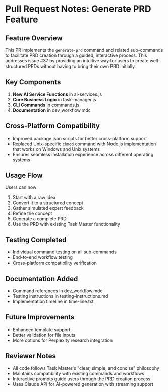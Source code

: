 # Pull Request Notes: Generate PRD Feature

## Feature Overview
This PR implements the `generate-prd` command and related sub-commands to facilitate PRD creation through a guided, interactive process. This addresses issue #37 by providing an intuitive way for users to create well-structured PRDs without having to bring their own PRD initially.

## Key Components
1. **New AI Service Functions** in ai-services.js
2. **Core Business Logic** in task-manager.js
3. **CLI Commands** in commands.js
4. **Documentation** in dev_workflow.mdc

## Cross-Platform Compatibility
- Improved package.json scripts for better cross-platform support
- Replaced Unix-specific `chmod` command with Node.js implementation that works on Windows and Unix systems
- Ensures seamless installation experience across different operating systems

## Usage Flow
Users can now:
1. Start with a raw idea
2. Convert it to a structured concept
3. Gather simulated expert feedback
4. Refine the concept
5. Generate a complete PRD
6. Use the PRD with existing Task Master functionality

## Testing Completed
- Individual command testing on all sub-commands
- End-to-end workflow testing
- Cross-platform compatibility verification

## Documentation Added
- Command references in dev_workflow.mdc
- Testing instructions in testing-instructions.md
- Implementation timeline in time-line.txt

## Future Improvements
- Enhanced template support
- Better validation for file inputs 
- More options for Perplexity research integration

## Reviewer Notes
- All code follows Task Master's "clear, simple, and concise" philosophy
- Maintains compatibility with existing commands and workflows
- Interactive prompts guide users through the PRD creation process
- Uses Claude API for AI-powered generation with streaming support 